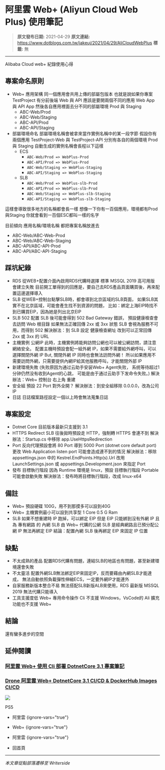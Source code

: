 # 阿里雲 Web&#x2B; (Aliyun Cloud Web Plus) 使用筆記

> **原文發布日期:** 2021-04-29
> **原文連結:** https://www.dotblogs.com.tw/jakeuj/2021/04/29/AliCloudWebPlus
> **標籤:** 無

---

Alibaba Cloud web+ 紀錄使用心得

## 專案命名原則

* Web+ 應用架構
  同一個應用會共用上傳的部屬包版本
  也就是說如果你專案 TestProject 有分前後端 Web 與 API
  應該是要開兩個不同的應用 Web App 與 API App
  然後各自應用裡面去分不同的部屬環境 Prod 與 Staging
  + ABC-Web/Prod
  + ABC-Web/Staging
  + ABC-API/Prod
  + ABC-API/Staging
* 部屬環境命名
  部屬環境名稱會被拿來當作實例名稱中的某一段字節
  假設你有兩個應用 TestProject-Web 與 TestProject-API
  分別有各自的兩個環境 Prod 與 Staging
  自動生成的實例名稱會長程以下這樣
  + ECS
    - `ABC-Web/Prod => WebPlus-Prod`
    - `ABC-API/Prod => WebPlus-Prod`
    - `ABC-Web/Staging => WebPlus-Staging`
    - `ABC-API/Staging => WebPlus-Staging`
  + SLB
    - `ABC-Web/Prod => WebPlus-slb-Prod`
    - `ABC-API/Prod => WebPlus-slb-Prod`
    - `ABC-Web/Staging => WebPlus-slb-Staging`
    - `ABC-API/Staging => WebPlus-slb-Staging`

這樣會導致很多地方的名稱都會長一樣
想像一下你有一百個應用，環境都有Prod與Staging
你就會看到一百個ESC都叫一樣的名字

目前傾向 應用名稱/環境名稱 都把專案名稱放進去

* ABC-Web/ABC-Web-Prod
* ABC-Web/ABC-Web-Staging
* ABC-API/ABC-API-Prod
* ABC-API/ABC-API-Staging

## 踩坑紀錄

* RDS
  從WEB+配置介面內啟用RDS代購時選擇 標準 MSSQL 2019 高可用版 會建立失敗
  目前開工單得到的回應是，要自己去RDS產品頁面購買後，再來配置這邊選擇導入
* SLB
  從WEB+控制台點擊SLB時，都會導到北京區域的SLB頁面，
  如果SLB其實不在北京區域，可能會產生找不到資源的問題，
  比如：綁定上海EIP時找不到已購買EIP，因為她是列出北京EIP
* SLB 502
  配置 SLB 後可能會得到 502 Bad Gateway 錯誤，
  預設健康檢查會去訪問 Web 根目錄
  如果無法正確回傳 2xx 或 3xx 狀態
  SLB 會視為服務不可用，而得到 502
  解決辦法：到 SLB 設定 健康檢查網址 改到可以正常回傳 2xx 或 3xx 的 URL
* 主機實例 公網IP
  此時，主機實例將能夠訪問公網也可以被公網訪問，請注意網絡安全。
  配置主機時預設會配一組外網 IP，如果不需要給外網呼叫，可以選擇關閉外網 IP
  But, 關閉外網 IP 同時也會無法訪問外網！
  所以如果應用不需要訪問外網，只需要提供內網IP給其他服務呼叫，才能關閉外部 IP
* 新建環境失敗
  (失败原因为通过云助手安装Web+ Agent失败，
  系统等待超过1分钟仍然没有收到Agent的心跳，
  可能是由于通过云助手下发命令失败。)
  解決辦法：Web+ 控制台 右上角 重建
* 安全組
  預設 22 Port 對外全開？
  解決辦法：到安全組移除 0.0.0.0，改為公司 IP
* 日誌
  日誌檔案路徑設定一個以上時會無法蒐集日誌

## 專案設定

* Dotnet Core
  目前版本最新只支援到 3.1
* HTTPS Redirect
  SLB 往後拋時預設走 HTTP，強制轉 HTTPS 會連不到
  解決辦法：Startup.cs 中移除 app.UseHttpsRedirection
* Port
  反向代理預設會將 80 Port 導到 5000 Port (dotnet core default port)
  更改 Web Application listen port 可能會造成連不到的情況
  解決辦法：移除 appsettings.json 中的 Kestrel.EndPoints.Http(s).Url
  改用 LaunchSettings.json 或 appsettings.Development.json 來指定 Port
* 發布 目標執行階段
  因為 Runtime 環境是 linux，預設 目標執行階段 Portable 可能會啟動失敗
  解決辦法：發布時將目標執行階段，改成 linux-x64

## 備註

* Web+ 預設硬碟 100G，用不到那摸多可以設到40G
* Web+ 主機實例最小可以設到共享型 1 Core 0.5 G Ram
* SLB 如果不想重建時 IP 跑掉，可以綁定 EIP
  但是 EIP 只能綁到沒有外網 IP 且為 專有網路 的 內網 SLB
  由 Web+ 代購的公網 SLB 是經典網路且已預分配公網 IP 無法再綁定 EIP
  結論：配置內網 SLB 後再綁定 EIP 來固定 IP 位置

## 缺點

* 不太成熟的產品
  配置RDS代購有問題，連結SLB的地區也有問題，甚至新建環境還會失敗
* 不太靈活
  配置外網SLB無法綁定EIP來固定IP，反而要藉由內網SLB才能達成，
  無法自動依照負載彈性伸縮ECS，一定要外網IP才能連外
* 自家服務新版本整合不易
  無法搭配SLB新版ALB來使用，RDS 最新版 MSSQL 2019 無法代購只能導入
* 工具支援度低
  Web+ 專用命令操作 Cli 不支援 Windows，VsCode的 Ali 擴充功能也不支援 Web+

## 結論

還有蠻多進步的空間

## 延伸閱讀

### [阿里雲 Web+ 使用 Cli 部署 DotnetCore 3.1 專案筆記](https://dotblogs.com.tw/jakeuj/2021/04/22/AliWebPlusDepoly)

### [Drone 阿里雲 Web+ DotnetCore 3.1 CI/CD & DockerHub Images CI/CD](https://dotblogs.com.tw/jakeuj/2021/04/22/DroneAliWebPlusCICD)

![](https://card.psnprofiles.com/1/jakeuj.png)

PS5

* 阿里雲
{ignore-vars="true"}
* Web+
{ignore-vars="true"}
* 阿里雲
{ignore-vars="true"}

* 回首頁

---

*本文章從點部落遷移至 Writerside*
